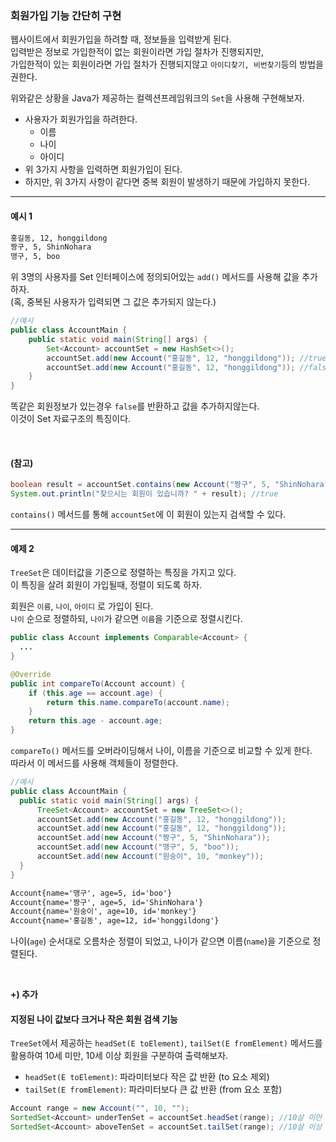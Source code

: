 ### 회원가입 기능 간단히 구현  

웹사이트에서 회원가입을 하려할 때, 정보들을 입력받게 된다.  
입력받은 정보로 가입한적이 없는 회원이라면 가입 절차가 진행되지만,  
가입한적이 있는 회원이라면 가입 절차가 진행되지않고 `아이디찾기, 비번찾기`등의 방법을 권한다.  

위와같은 상황을 Java가 제공하는 컬렉션프레임워크의 `Set`을 사용해 구현해보자.

- 사용자가 회원가입을 하려한다.   
  - 이름
  - 나이
  - 아이디
- 위 3가지 사항을 입력하면 회원가입이 된다.  
- 하지만, 위 3가지 사항이 같다면 중복 회원이 발생하기 때문에 가입하지 못한다.  

-----------------------------------------------

#### 예시 1  

```dtd
홍길동, 12, honggildong 
짱구, 5, ShinNohara
맹구, 5, boo
```

위 3명의 사용자를 Set 인터페이스에 정의되어있는 `add()` 메서드를 사용해 값을 추가하자.  
(혹, 중복된 사용자가 입력되면 그 값은 추가되지 않는다.)  

```java
//예시
public class AccountMain {
    public static void main(String[] args) {
        Set<Account> accountSet = new HashSet<>();
        accountSet.add(new Account("홍길동", 12, "honggildong")); //true
        accountSet.add(new Account("홍길동", 12, "honggildong")); //false
    }
}
```

똑같은 회원정보가 있는경우 `false`를 반환하고 값을 추가하지않는다.  
이것이 Set 자료구조의 특징이다.   

<br>

#### (참고)   

```java
boolean result = accountSet.contains(new Account("짱구", 5, "ShinNohara"));
System.out.println("찾으시는 회원이 있습니까? " + result); //true
```

`contains()` 메서드를 통해 `accountSet`에 이 회원이 있는지 검색할 수 있다.  

-----------------------------------------------------------------

#### 예제 2  

`TreeSet`은 데이터값을 기준으로 정렬하는 특징을 가지고 있다.  
이 특징을 살려 회원이 가입될때, 정렬이 되도록 하자.  

회원은 `이름`, `나이`, `아이디` 로 가입이 된다.  
`나이` 순으로 정렬하되, `나이`가 같으면 `이름`을 기준으로 정렬시킨다.  

```java
public class Account implements Comparable<Account> {
  ...
}
```

```java
@Override
public int compareTo(Account account) {
    if (this.age == account.age) {
        return this.name.compareTo(account.name);
    }
    return this.age - account.age;
}
```

`compareTo()` 메서드를 오버라이딩해서 나이, 이름을 기준으로 비교할 수 있게 한다.  
따라서 이 메서드를 사용해 객체들이 정렬한다.  

```java
//예시
public class AccountMain {
  public static void main(String[] args) {
      TreeSet<Account> accountSet = new TreeSet<>();
      accountSet.add(new Account("홍길동", 12, "honggildong"));
      accountSet.add(new Account("홍길동", 12, "honggildong"));
      accountSet.add(new Account("짱구", 5, "ShinNohara"));
      accountSet.add(new Account("맹구", 5, "boo"));
      accountSet.add(new Account("원숭이", 10, "monkey"));
  }  
}
```
```dtd
Account{name='맹구', age=5, id='boo'}
Account{name='짱구', age=5, id='ShinNohara'}
Account{name='원숭이', age=10, id='monkey'}
Account{name='홍길동', age=12, id='honggildong'}
```

나이(`age`) 순서대로 오름차순 정렬이 되었고, 나이가 같으면 이름(`name`)을 기준으로 정렬된다.  

<br>

**+) 추가**  

#### 지정된 나이 값보다 크거나 작은 회원 검색 기능  

`TreeSet`에서 제공하는 `headSet(E toElement)`, `tailSet(E fromElement)` 메서드를 활용하여 10세 미만, 10세 이상 회원을 구분하여 출력해보자.  

- `headSet(E toElement)`: 파라미터보다 작은 값 반환 (to 요소 제외)
- `tailSet(E fromElement)`: 파라미터보다 큰 값 반환 (from 요소 포함)  

```java
Account range = new Account("", 10, "");
SortedSet<Account> underTenSet = accountSet.headSet(range); //10살 미만
SortedSet<Account> aboveTenSet = accountSet.tailSet(range); //10살 이상
```